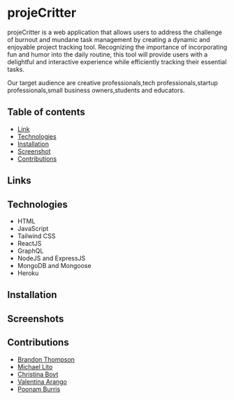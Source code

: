 # projeCritter

projeCritter is a web application that allows users to address the challenge of burnout and mundane task management by creating a dynamic and enjoyable project tracking tool. Recognizing the importance of incorporating fun and humor into the daily routine, this tool will provide users with a delightful and interactive experience while efficiently tracking their essential tasks.

Our target audience are creative professionals,tech professionals,startup professionals,small business owners,students and educators.

## Table of contents

- [ Link ](#Links)
- [ Technologies](#Technologies)
- [ Installation ](#Installation)
- [ Screenshot ](#Screenshots)
- [ Contributions ](#Contributions)

## Links

## Technologies
- HTML
- JavaScript
- Tailwind CSS
- ReactJS
- GraphQL
- NodeJS and ExpressJS
- MongoDB and Mongoose
- Heroku

## Installation

## Screenshots

## Contributions
- [Brandon Thompson](https://github.com/BJThompson12)
- [Michael Lito](https://github.com/Micklitodev)
- [Christina Boyt](https://github.com/CKBoytGT)
- [Valentina Arango](https://github.com/Valentinaaranggo)
- [Poonam Burris](https://github.com/PoonamBurris)

     

